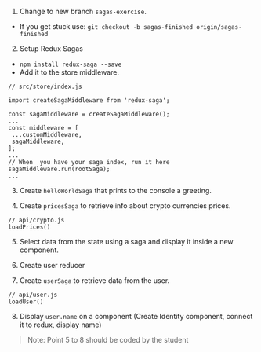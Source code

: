1. Change to new branch `sagas-exercise`.
 - If you get stuck use: `git checkout -b sagas-finished origin/sagas-finished`
2. Setup Redux Sagas

 - `npm install redux-saga --save`
 - Add it to the store middleware.

 ```
// src/store/index.js

import createSagaMiddleware from 'redux-saga';

const sagaMiddleware = createSagaMiddleware();
...
 const middleware = [
  ...customMiddleware,
  sagaMiddleware,
];
...
// When  you have your saga index, run it here
sagaMiddleware.run(rootSaga);
...
 ```

3. Create `helloWorldSaga` that prints to the console a greeting.

4. Create `pricesSaga` to retrieve info about crypto currencies prices.
```
// api/crypto.js
loadPrices()
```

5. Select data from the state using a saga and display it inside a new component.

6. Create user reducer

7. Create `userSaga` to retrieve data from the user.
```
// api/user.js
loadUser()
```

8. Display `user.name` on a component (Create Identity component, connect it to redux, display name)

> Note:
> Point 5 to 8 should be coded by the student